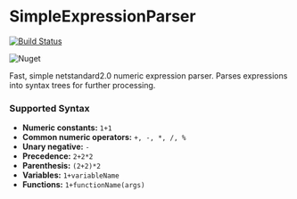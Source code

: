 # SimpleExpressionParser

[![Build Status](https://olivergrimes.visualstudio.com/olivergrimes-github-ci/_apis/build/status/olivergrimes.SimpleExpressionParser?branchName=master)](https://olivergrimes.visualstudio.com/olivergrimes-github-ci/_build/latest?definitionId=7&branchName=master) 

![Nuget](https://img.shields.io/nuget/v/SimpleExpressionParser)

Fast, simple netstandard2.0 numeric expression parser.  Parses expressions into syntax trees for further processing.  

### Supported Syntax

- **Numeric constants:** `1+1`
- **Common numeric operators:** `+, -, *, /, %`
- **Unary negative:** `-`
- **Precedence:** `2+2*2`
- **Parenthesis:** `(2+2)*2`
- **Variables:** `1+variableName`
- **Functions:** `1+functionName(args)`
